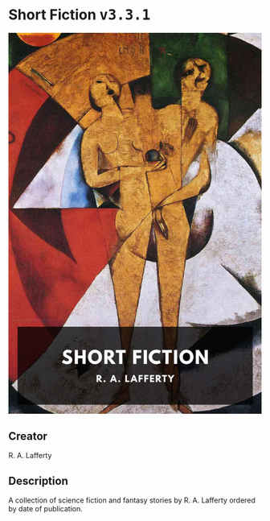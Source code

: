 
# Short Fiction <kbd>v3.3.1</kbd>

<center>
  <img src="./cover-1024.jpg"/>
</center>

## Creator
R. A. Lafferty

## Description
A collection of science fiction and fantasy stories by R. A. Lafferty ordered by date of publication.
